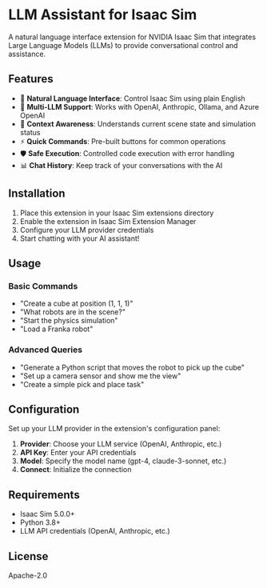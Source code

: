 # LLM Assistant for Isaac Sim

A natural language interface extension for NVIDIA Isaac Sim that integrates Large Language Models (LLMs) to provide conversational control and assistance.

## Features

- 🤖 **Natural Language Interface**: Control Isaac Sim using plain English
- 🔗 **Multi-LLM Support**: Works with OpenAI, Anthropic, Ollama, and Azure OpenAI
- 🎯 **Context Awareness**: Understands current scene state and simulation status
- ⚡ **Quick Commands**: Pre-built buttons for common operations
- 🛡️ **Safe Execution**: Controlled code execution with error handling
- 📊 **Chat History**: Keep track of your conversations with the AI

## Installation

1. Place this extension in your Isaac Sim extensions directory
2. Enable the extension in Isaac Sim Extension Manager
3. Configure your LLM provider credentials
4. Start chatting with your AI assistant!

## Usage

### Basic Commands
- "Create a cube at position (1, 1, 1)"
- "What robots are in the scene?"
- "Start the physics simulation"
- "Load a Franka robot"

### Advanced Queries
- "Generate a Python script that moves the robot to pick up the cube"
- "Set up a camera sensor and show me the view"
- "Create a simple pick and place task"

## Configuration

Set up your LLM provider in the extension's configuration panel:

1. **Provider**: Choose your LLM service (OpenAI, Anthropic, etc.)
2. **API Key**: Enter your API credentials
3. **Model**: Specify the model name (gpt-4, claude-3-sonnet, etc.)
4. **Connect**: Initialize the connection

## Requirements

- Isaac Sim 5.0.0+
- Python 3.8+
- LLM API credentials (OpenAI, Anthropic, etc.)

## License

Apache-2.0 